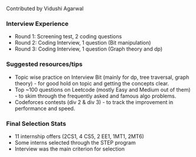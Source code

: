 Contributed by Vidushi Agarwal

### Interview Experience
- Round 1: Screening test, 2 coding questions
- Round 2: Coding Interview, 1 question (Bit manipulation)
- Round 3: Coding Interview, 1 question (Graph theory and dp)

### Suggested resources/tips
- Topic wise practice on Interview Bit (mainly for dp, tree traversal, graph theory) - for good hold on topic and getting the concepts clear.
- Top ~100 questions on Leetcode (mostly Easy and Medium out of them) - to skim through the frequently asked and famous algo problems.
- Codeforces contests (div 2 & div 3) - to track the improvement in performance and speed.


### Final Selection Stats

- 11 internship offers (2CS1, 4 CS5, 2 EE1, 1MT1, 2MT6)
- Some interns selected through the STEP program
- Interview was the main criterion for selection